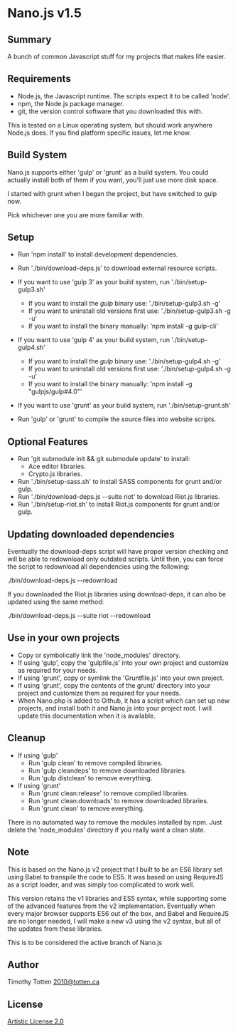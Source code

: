 # Nano.js v1.5

## Summary

A bunch of common Javascript stuff for my projects that makes life easier.

## Requirements

* Node.js, the Javascript runtime. The scripts expect it to be called 'node'.
* npm, the Node.js package manager.
* git, the version control software that you downloaded this with.

This is tested on a Linux operating system, but should work anywhere Node.js does. If you find platform specific issues, let me know.

## Build System

Nano.js supports either 'gulp' or 'grunt' as a build system. You could actually
install both of them if you want, you'll just use more disk space.

I started with grunt when I began the project, but have switched to gulp now.

Pick whichever one you are more familiar with.

## Setup

* Run 'npm install' to install development dependencies.
* Run './bin/download-deps.js' to download external resource scripts.

* If you want to use 'gulp 3' as your build system, run './bin/setup-gulp3.sh'
    * If you want to install the _gulp_ binary use: './bin/setup-gulp3.sh -g'
    * If you want to uninstall old versions first use: './bin/setup-gulp3.sh -g -u'
    * If you want to install the binary manually: 'npm install -g gulp-cli'
* If you want to use 'gulp 4' as your build system, run './bin/setup-gulp4.sh'
    * If you want to install the _gulp_ binary use: './bin/setup-gulp4.sh -g'
    * If you want to uninstall old versions first use: './bin/setup-gulp4.sh -g -u'
    * If you want to install the binary manually: 'npm install -g "gulpjs/gulp#4.0"'
* If you want to use 'grunt' as your build system, run './bin/setup-grunt.sh'

* Run 'gulp' or 'grunt' to compile the source files into website scripts.

## Optional Features

* Run 'git submodule init && git submodule update' to install:
    * Ace editor libraries.
    * Crypto.js libraries.
* Run './bin/setup-sass.sh' to install SASS components for grunt and/or gulp.
* Run './bin/download-deps.js --suite riot' to download Riot.js libraries.
* Run './bin/setup-riot.sh' to install Riot.js components for grunt and/or gulp.

## Updating downloaded dependencies

Eventually the download-deps script will have proper version checking and will 
be able to redownload only outdated scripts. Until then, you can force the
script to redownload all dependencies using the following:

  ./bin/download-deps.js --redownload

If you downloaded the Riot.js libraries using download-deps, it can also
be updated using the same method:

  ./bin/download-deps.js --suite riot --redownload

## Use in your own projects

* Copy or symbolically link the 'node_modules' directory.
* If using 'gulp', copy the 'gulpfile.js' into your own project and customize as required for your needs.
* If using 'grunt', copy or symlink the 'Gruntfile.js' into your own project.
* If using 'grunt', copy the contents of the grunt/ directory into your project and customize them as required for your needs.
* When Nano.php is added to Github, it has a script which can set up new projects, and install both it and Nano.js into your project root. I will update this documentation when it is available.

## Cleanup

* If using 'gulp'
    * Run 'gulp clean' to remove compiled libraries.
    * Run 'gulp cleandeps' to remove downloaded libraries.
    * Run 'gulp distclean' to remove everything.
* If using 'grunt'
    * Run 'grunt clean:release' to remove compiled libraries.
    * Run 'grunt clean:downloads' to remove downloaded libraries.
    * Run 'grunt clean' to remove everything.

There is no automated way to remove the modules installed by npm.
Just delete the 'node_modules' directory if you really want a clean slate.

## Note

This is based on the Nano.js v2 project that I built to be an ES6 library
set using Babel to transpile the code to ES5. It was based on using RequireJS
as a script loader, and was simply too complicated to work well.

This version retains the v1 libraries and ES5 syntax, while supporting some
of the advanced features from the v2 implementation. Eventually when every
major browser supports ES6 out of the box, and Babel and RequireJS are no
longer needed, I will make a new v3 using the v2 syntax, but all of the
updates from these libraries.

This is to be considered the active branch of Nano.js

## Author

Timothy Totten <2010@totten.ca>

## License

[Artistic License 2.0](http://www.perlfoundation.org/artistic_license_2_0)

